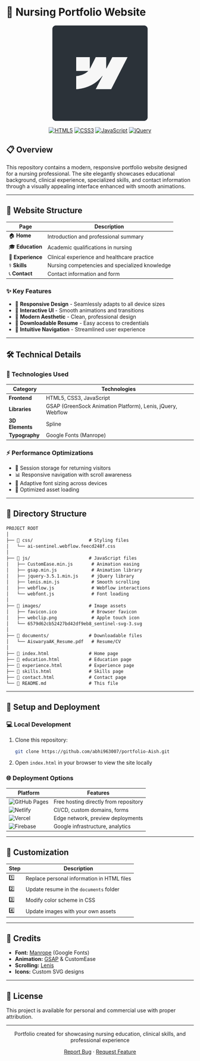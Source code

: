 # 🏥 Nursing Portfolio Website

<div align="center">

![Portfolio Preview](images/webclip.png)

[![HTML5](https://img.shields.io/badge/HTML5-E34F26?style=for-the-badge&logo=html5&logoColor=white)](https://developer.mozilla.org/en-US/docs/Web/HTML)
[![CSS3](https://img.shields.io/badge/CSS3-1572B6?style=for-the-badge&logo=css3&logoColor=white)](https://developer.mozilla.org/en-US/docs/Web/CSS)
[![JavaScript](https://img.shields.io/badge/JavaScript-F7DF1E?style=for-the-badge&logo=javascript&logoColor=black)](https://developer.mozilla.org/en-US/docs/Web/JavaScript)
[![jQuery](https://img.shields.io/badge/jQuery-0769AD?style=for-the-badge&logo=jquery&logoColor=white)](https://jquery.com/)

</div>

## 📋 Overview

This repository contains a modern, responsive portfolio website designed for a nursing professional. The site elegantly showcases educational background, clinical experience, specialized skills, and contact information through a visually appealing interface enhanced with smooth animations.

---

## 🧩 Website Structure

<div align="center">
  
| Page | Description |
|------|-------------|
| 🏠 **Home** | Introduction and professional summary |
| 🎓 **Education** | Academic qualifications in nursing |
| 💼 **Experience** | Clinical experience and healthcare practice |
| ⚕️ **Skills** | Nursing competencies and specialized knowledge |
| 📞 **Contact** | Contact information and form |

</div>

### ✨ Key Features

- 📱 **Responsive Design** - Seamlessly adapts to all device sizes
- 🔄 **Interactive UI** - Smooth animations and transitions
- 🎨 **Modern Aesthetic** - Clean, professional design
- 📄 **Downloadable Resume** - Easy access to credentials
- 🧭 **Intuitive Navigation** - Streamlined user experience

---

## 🛠️ Technical Details

### 🔧 Technologies Used

<div align="center">

| Category | Technologies |
|----------|--------------|
| **Frontend** | HTML5, CSS3, JavaScript |
| **Libraries** | GSAP (GreenSock Animation Platform), Lenis, jQuery, Webflow |
| **3D Elements** | Spline |
| **Typography** | Google Fonts (Manrope) |

</div>

### ⚡ Performance Optimizations

- 🔄 Session storage for returning visitors
- 📊 Responsive navigation with scroll awareness
- 📏 Adaptive font sizing across devices
- 🚀 Optimized asset loading

---

## 📂 Directory Structure

```
PROJECT ROOT
│
├── 📁 css/                     # Styling files
│   └── ai-sentinel.webflow.feecd248f.css
│
├── 📁 js/                      # JavaScript files
│   ├── CustomEase.min.js       # Animation easing
│   ├── gsap.min.js             # Animation library
│   ├── jquery-3.5.1.min.js     # jQuery library
│   ├── lenis.min.js            # Smooth scrolling
│   ├── webflow.js              # Webflow interactions
│   └── webfont.js              # Font loading
│
├── 📁 images/                  # Image assets
│   ├── favicon.ico             # Browser favicon
│   ├── webclip.png             # Apple touch icon
│   └── 6579d62cb52427bd42df9eb8_sentinel-svg-3.svg
│
├── 📁 documents/               # Downloadable files
│   └── AiswaryaAK_Resume.pdf   # Resume/CV
│
├── 📄 index.html               # Home page
├── 📄 education.html           # Education page
├── 📄 experience.html          # Experience page
├── 📄 skills.html              # Skills page
├── 📄 contact.html             # Contact page
└── 📄 README.md                # This file
```

---

## 🚀 Setup and Deployment

### 💻 Local Development

1. Clone this repository:
   ```bash
   git clone https://github.com/abhi963007/portfolio-Aish.git
   ```
2. Open `index.html` in your browser to view the site locally

### 🌐 Deployment Options

<div align="center">

| Platform | Features |
|----------|----------|
| ![GitHub Pages](https://img.shields.io/badge/GitHub%20Pages-181717?style=for-the-badge&logo=github&logoColor=white) | Free hosting directly from repository |
| ![Netlify](https://img.shields.io/badge/Netlify-00C7B7?style=for-the-badge&logo=netlify&logoColor=white) | CI/CD, custom domains, forms |
| ![Vercel](https://img.shields.io/badge/Vercel-000000?style=for-the-badge&logo=vercel&logoColor=white) | Edge network, preview deployments |
| ![Firebase](https://img.shields.io/badge/Firebase-FFCA28?style=for-the-badge&logo=firebase&logoColor=black) | Google infrastructure, analytics |

</div>

---

## 🎨 Customization

<div align="center">

| Step | Description |
|------|-------------|
| 1️⃣ | Replace personal information in HTML files |
| 2️⃣ | Update resume in the `documents` folder |
| 3️⃣ | Modify color scheme in CSS |
| 4️⃣ | Update images with your own assets |

</div>

---

## 👏 Credits

- **Font:** [Manrope](https://fonts.google.com/specimen/Manrope) (Google Fonts)
- **Animation:** [GSAP](https://greensock.com/gsap/) & CustomEase
- **Scrolling:** [Lenis](https://github.com/studio-freight/lenis)
- **Icons:** Custom SVG designs

---

## 📜 License

This project is available for personal and commercial use with proper attribution.

---

<div align="center">
  
  <p>Portfolio created for showcasing nursing education, clinical skills, and professional experience</p>
  
  <p>
    <a href="https://github.com/abhi963007/portfolio-Aish/issues">Report Bug</a>
    ·
    <a href="https://github.com/abhi963007/portfolio-Aish/issues">Request Feature</a>
  </p>

</div>

